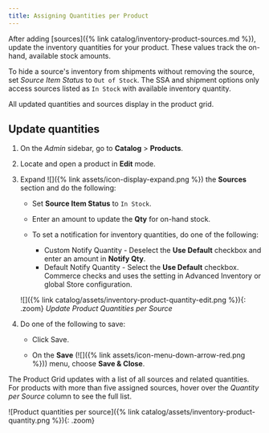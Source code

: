 ```yaml
---
title: Assigning Quantities per Product
---
```


After adding [sources]({% link catalog/inventory-product-sources.md %}), update the inventory quantities for your product. These values track the on-hand, available stock amounts.

To hide a source's inventory from shipments without removing the source, set _Source Item Status_ to `Out of Stock`. The SSA and shipment options only access sources listed as `In Stock` with available inventory quantity.

All updated quantities and sources display in the product grid.

## Update quantities

1. On the _Admin_ sidebar, go to **Catalog** > **Products**.

1. Locate and open a product in **Edit** mode.

1. Expand ![]({% link assets/icon-display-expand.png %}) the **Sources** section and do the following:

   - Set **Source Item Status** to `In Stock`.

   - Enter an amount to update the **Qty** for on-hand stock.

   - To set a notification for inventory quantities, do one of the following:

      - Custom Notify Quantity - Deselect the **Use Default** checkbox and enter an amount in **Notify Qty**.
      - Default Notify Quantity - Select the **Use Default** checkbox. Commerce checks and uses the setting in Advanced Inventory or global Store configuration.

    ![]({% link catalog/assets/inventory-product-quantity-edit.png %}){: .zoom}
    _Update Product Quantities per Source_

1. Do one of the following to save:

   - Click <span class="btn">Save</span>.

   - On the **Save** (![]({% link assets/icon-menu-down-arrow-red.png %})) menu, choose **Save & Close**.

The Product Grid updates with a list of all sources and related quantities. For products with more than five assigned sources, hover over the _Quantity per Source_ column to see the full list.

![Product quantities per source]({% link catalog/assets/inventory-product-quantity.png %}){: .zoom}
